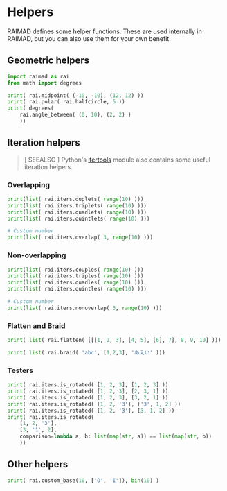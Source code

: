 # Helpers

RAIMAD defines some helper functions.
These are used internally in RAIMAD,
but you can also use them for your own benefit.

## Geometric helpers

```python exec
import raimad as rai
from math import degrees

print( rai.midpoint( (-10, -10), (12, 12) ))
print( rai.polar( rai.halfcircle, 5 ))
print( degrees(
    rai.angle_between( (0, 10), (2, 2) )
    ))

```

<!-- TODO angspace, others -->

## Iteration helpers

> [ SEEALSO ]
> Python's [itertools](https://docs.python.org/3/library/itertools.html)
> module also contains some useful iteration helpers.

### Overlapping

```python exec
print(list( rai.iters.duplets( range(10) )))
print(list( rai.iters.triplets( range(10) )))
print(list( rai.iters.quadlets( range(10) )))
print(list( rai.iters.quintlets( range(10) )))

# Custom number
print(list( rai.iters.overlap( 3, range(10) )))
```

### Non-overlapping

```python exec
print(list( rai.iters.couples( range(10) )))
print(list( rai.iters.triples( range(10) )))
print(list( rai.iters.quadles( range(10) )))
print(list( rai.iters.quintles( range(10) )))

# Custom number
print(list( rai.iters.nonoverlap( 3, range(10) )))
```

### Flatten and Braid

```python exec
print( list( rai.flatten( [[[1, 2, 3], [4, 5], [6], 7], 8, 9, 10] )))

print( list( rai.braid( 'abc', [1,2,3], 'あえい' )))

```

### Testers

```python exec
print( rai.iters.is_rotated( [1, 2, 3], [1, 2, 3] ))
print( rai.iters.is_rotated( [1, 2, 3], [2, 3, 1] ))
print( rai.iters.is_rotated( [1, 2, 3], [3, 2, 1] ))
print( rai.iters.is_rotated( [1, 2, '3'], ['3', 1, 2] ))
print( rai.iters.is_rotated( [1, 2, '3'], [3, 1, 2] ))
print( rai.iters.is_rotated(
    [1, 2, '3'],
    [3, '1', 2],
    comparison=lambda a, b: list(map(str, a)) == list(map(str, b))
    ))
```

## Other helpers

```python exec
print( rai.custom_base(10, ['O', 'I']), bin(10) )

```

